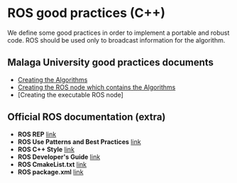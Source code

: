 # ROS good practices (C++)

We define some good practices in order to implement a portable and robust code. ROS should be used only to broadcast information for the algorithm.

## Malaga University good practices documents

- [Creating the Algorithms](Algorithm/algorithm.md)
- [Creating the ROS node which contains the Algorithms](/docs/ROS_Interface/ros_interface.md)
- [Creating the executable ROS node]

## Official ROS documentation (extra)

- **ROS REP** [link](https://www.ros.org/reps/rep-0000.html)
- **ROS Use Patterns and Best Practices** [link](http://wiki.ros.org/ROS/Patterns)
- **ROS C++ Style** [link](http://wiki.ros.org/CppStyleGuide)
- **ROS Developer's Guide** [link](http://wiki.ros.org/DevelopersGuide)
- **ROS CmakeList.txt** [link](http://wiki.ros.org/catkin/CMakeLists.txt)
- **ROS package.xml** [link](http://wiki.ros.org/catkin/package.xml)
